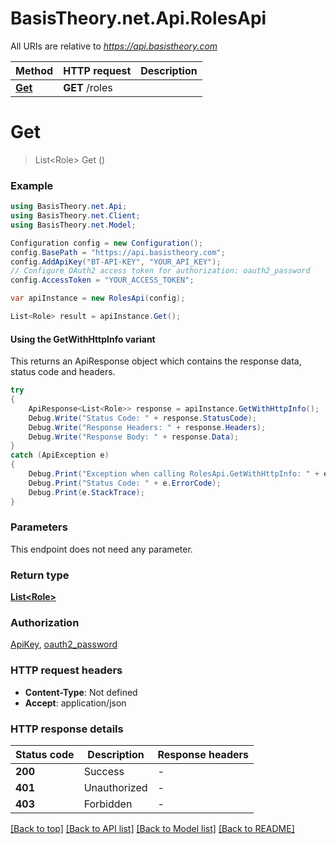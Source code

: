 # BasisTheory.net.Api.RolesApi

All URIs are relative to *https://api.basistheory.com*

| Method | HTTP request | Description |
|--------|--------------|-------------|
| [**Get**](RolesApi.md#get) | **GET** /roles |  |

<a name="get"></a>
# **Get**
> List&lt;Role&gt; Get ()



### Example
```csharp
using BasisTheory.net.Api;
using BasisTheory.net.Client;
using BasisTheory.net.Model;

Configuration config = new Configuration();
config.BasePath = "https://api.basistheory.com";
config.AddApiKey("BT-API-KEY", "YOUR_API_KEY");
// Configure OAuth2 access token for authorization: oauth2_password
config.AccessToken = "YOUR_ACCESS_TOKEN";

var apiInstance = new RolesApi(config);

List<Role> result = apiInstance.Get();
```

#### Using the GetWithHttpInfo variant
This returns an ApiResponse object which contains the response data, status code and headers.

```csharp
try
{
    ApiResponse<List<Role>> response = apiInstance.GetWithHttpInfo();
    Debug.Write("Status Code: " + response.StatusCode);
    Debug.Write("Response Headers: " + response.Headers);
    Debug.Write("Response Body: " + response.Data);
}
catch (ApiException e)
{
    Debug.Print("Exception when calling RolesApi.GetWithHttpInfo: " + e.Message);
    Debug.Print("Status Code: " + e.ErrorCode);
    Debug.Print(e.StackTrace);
}
```

### Parameters
This endpoint does not need any parameter.
### Return type

[**List&lt;Role&gt;**](Role.md)

### Authorization

[ApiKey](../README.md#ApiKey), [oauth2_password](../README.md#oauth2_password)

### HTTP request headers

 - **Content-Type**: Not defined
 - **Accept**: application/json


### HTTP response details
| Status code | Description | Response headers |
|-------------|-------------|------------------|
| **200** | Success |  -  |
| **401** | Unauthorized |  -  |
| **403** | Forbidden |  -  |

[[Back to top]](#) [[Back to API list]](../README.md#documentation-for-api-endpoints) [[Back to Model list]](../README.md#documentation-for-models) [[Back to README]](../README.md)

